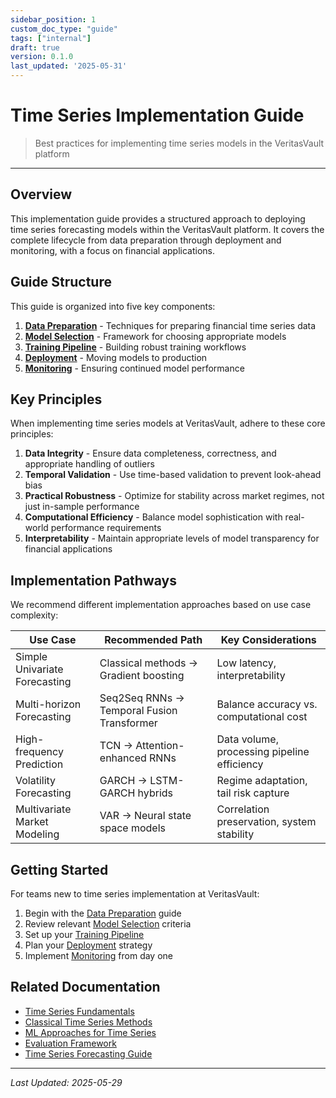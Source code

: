 ```yaml
---
sidebar_position: 1
custom_doc_type: "guide"
tags: ["internal"]
draft: true
version: 0.1.0
last_updated: '2025-05-31'
---
```


# Time Series Implementation Guide

> Best practices for implementing time series models in the VeritasVault platform

---

## Overview

This implementation guide provides a structured approach to deploying time series forecasting models within the VeritasVault platform. It covers the complete lifecycle from data preparation through deployment and monitoring, with a focus on financial applications.

## Guide Structure

This guide is organized into five key components:

1. **[Data Preparation](./implementation/ts-implementation-data.md)** - Techniques for preparing financial time series data
2. **[Model Selection](./implementation/ts-implementation-model-selection.md)** - Framework for choosing appropriate models
3. **[Training Pipeline](./implementation/ts-implementation-training.md)** - Building robust training workflows
4. **[Deployment](./implementation/ts-implementation-deployment.md)** - Moving models to production
5. **[Monitoring](./implementation/ts-implementation-monitoring.md)** - Ensuring continued model performance

## Key Principles

When implementing time series models at VeritasVault, adhere to these core principles:

1. **Data Integrity** - Ensure data completeness, correctness, and appropriate handling of outliers
2. **Temporal Validation** - Use time-based validation to prevent look-ahead bias
3. **Practical Robustness** - Optimize for stability across market regimes, not just in-sample performance
4. **Computational Efficiency** - Balance model sophistication with real-world performance requirements
5. **Interpretability** - Maintain appropriate levels of model transparency for financial applications

## Implementation Pathways

We recommend different implementation approaches based on use case complexity:

| Use Case | Recommended Path | Key Considerations |
|----------|------------------|-------------------|
| Simple Univariate Forecasting | Classical methods → Gradient boosting | Low latency, interpretability |
| Multi-horizon Forecasting | Seq2Seq RNNs → Temporal Fusion Transformer | Balance accuracy vs. computational cost |
| High-frequency Prediction | TCN → Attention-enhanced RNNs | Data volume, processing pipeline efficiency |
| Volatility Forecasting | GARCH → LSTM-GARCH hybrids | Regime adaptation, tail risk capture |
| Multivariate Market Modeling | VAR → Neural state space models | Correlation preservation, system stability |

## Getting Started

For teams new to time series implementation at VeritasVault:

1. Begin with the [Data Preparation](./implementation/ts-implementation-data.md) guide
2. Review relevant [Model Selection](./implementation/ts-implementation-model-selection.md) criteria
3. Set up your [Training Pipeline](./implementation/ts-implementation-training.md)
4. Plan your [Deployment](./implementation/ts-implementation-deployment.md) strategy
5. Implement [Monitoring](./implementation/ts-implementation-monitoring.md) from day one

## Related Documentation

* [Time Series Fundamentals](./ts-fundamentals.md)
* [Classical Time Series Methods](./ts-classical-methods.md)
* [ML Approaches for Time Series](./ts-ml-approaches.md)
* [Evaluation Framework](./ts-evaluation.md)
* [Time Series Forecasting Guide](../time-series-forecasting.md)

---

*Last Updated: 2025-05-29*